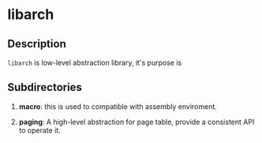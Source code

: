# libarch

## Description
`libarch` is low-level abstraction library, it's purpose is 

## Subdirectories
1. __macro__: this is used to compatible with assembly enviroment.

2. __paging__: A high-level abstraction for page table, provide a consistent API to operate it.